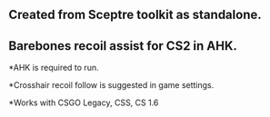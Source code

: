 Created from Sceptre toolkit as standalone.
-------------------------------------------
Barebones recoil assist for CS2 in AHK.
-------------------------------------------
*AHK is required to run.

*Crosshair recoil follow is suggested in game settings.

*Works with CSGO Legacy, CSS, CS 1.6
